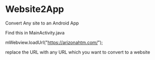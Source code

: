 # Website2App
Convert Any site to an Android App

Find this in MainActivity.java

mWebview.loadUrl("https://arizonahtm.com/");

replace the URL with any URL which you want to convert to a website
